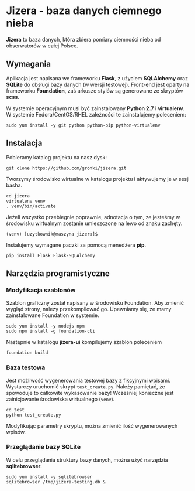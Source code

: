 # Jizera - baza danych ciemnego nieba

**Jizera** to baza danych, która zbiera pomiary ciemności nieba
od obserwatorów w całej Polsce.

## Wymagania

Aplikacja jest napisana we frameworku **Flask**, z użyciem **SQLAlchemy** oraz **SQLite** do obsługi bazy danych (w wersji testowej). Front-end jest oparty na frameworku **Foundation**, zaś arkusze stylów są generowane ze skryptów **scss**.

W systemie operacyjnym
musi być zainstalowany **Python 2.7** i **virtualenv**. W systemie Fedora/CentOS/RHEL zależności te zainstalujemy poleceniem:
```
sudo yum install -y git python python-pip python-virtualenv
```

## Instalacja

Pobieramy katalog projektu na nasz dysk:

```
git clone https://github.com/gronki/jizera.git
```

Tworzymy środowisko wirtualne w katalogu projektu i aktywujemy je
w sesji basha.
```
cd jizera
virtualenv venv
. venv/bin/activate
```
Jeżeli wszystko przebiegnie poprawnie, adnotacja o tym, ze jesteśmy w środowisku wirtualnym zostanie umieszczone na lewo od znaku zachęty.
```
(venv) [uzytkownik@maszyna jizera]$
```
Instalujemy wymagane paczki za pomocą menedżera **pip**.
```
pip install Flask Flask-SQLAlchemy
```

## Narzędzia programistyczne

### Modyfikacja szablonów

Szablon graficzny został napisany w środowisku Foundation. Aby zmienić wygląd strony,
należy przekompilować go. Upewniamy się, że mamy zainstalowane Foundation w systemie.
```
sudo yum install -y nodejs npm
sudo npm install -g foundation-cli
```
Następnie w katalogu **jizera-ui** kompilujemy szablon poleceniem
```
foundation build
```

###  Baza testowa

Jest możliwość wygenerowania testowej bazy z fikcyjnymi wpisami. Wystarczy uruchomić
skrypt ``test_create.py``. Należy pamiętać, że spowoduje to całkowite wykasowanie bazy!
Wcześniej konieczne jest zainicjowanie środowiska wirtualnego (``venv``).
```
cd test
python test_create.py
```
Modyfikując parametry skryptu, można zmienić ilość wygenerowanych wpisów.

### Przeglądanie bazy SQLite

W celu przeglądania struktury bazy danych, można użyć narzędzia **sqlitebrowser**.
```
sudo yum install -y sqlitebrowser
sqlitebrowser /tmp/jizera-testing.db &
```
